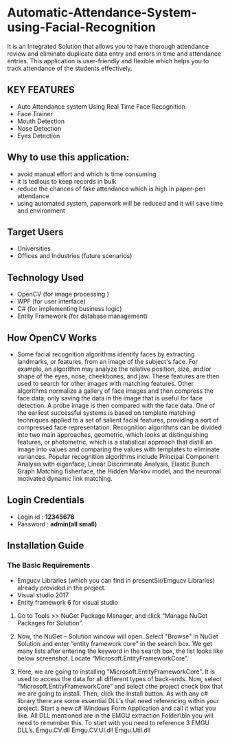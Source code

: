 # Automatic-Attendance-System-using-Facial-Recognition

It is an Integrated Solution that allows you to have thorough attendance review and eliminate duplicate data entry and errors in time and attendance entries. This application is user-friendly and flexible which helps you to track attendance of the students effectively.

## KEY FEATURES
- Auto Attendance system Using Real Time Face Recognition
- Face Trainer
- Mouth Detection
- Nose Detection
- Eyes Detection

## Why to use this application:
- avoid manual effort and which is time consuming
- it is tedious to keep records in bulk
- reduce the chances of fake attendance which is high in paper-pen attendance
- using automated system, paperwork will be reduced and it will save time and environment

## Target Users
- Universities
- Offices and Industries (future scenarios)

## Technology Used
- OpenCV (for image processing ) 
- WPF (for user interface)
- C# (for implementing business logic)
- Entity Framework (for database management)

## How OpenCV Works
- Some facial recognition algorithms identify faces by extracting landmarks, or features, from an image of the subject's face. For example, an algorithm may analyze the relative position, size, and/or shape of the eyes, nose, cheekbones, and jaw. These features are then used to search for other images with matching features. Other algorithms normalize a gallery of face images and then compress the face data, only saving the data in the image that is useful for face detection. A probe image is then compared with the face data. One of the earliest successful systems is based on template matching techniques applied to a set of salient facial features, providing a sort of compressed face representation. Recognition algorithms can be divided into two main approaches, geometric, which looks at distinguishing features, or photometric, which is a statistical approach that distill an image into values and comparing the values with templates to eliminate variances. Popular recognition algorithms include Principal Component Analysis with eigenface, Linear Discriminate Analysis, Elastic Bunch Graph Matching fisherface, the Hidden Markov model, and the neuronal motivated dynamic link matching.

## Login Credentials
- Login id : **12345678**
- Password : **admin(all small)**

## Installation Guide
### The Basic Requirements 
- Emgucv Libraries (which you can find in presentSir/Emgucv Libraries) already provided in the project.
- Visual studio 2017
- Entity framework 6 for visual studio
1. Go to Tools >> NuGet Package Manager, and click “Manage NuGet Packages for Solution”.
2. Now, the NuGet – Solution window will open. Select "Browse" in NuGet Solution and enter “entity framework core” in the search box. We get many lists after entering the keyword in the search box, the list looks like below screenshot. Locate “Microsoft.EntityFrameworkCore”.

3. Here, we are going to installing ”Microsoft.EntityFrameworkCore”. It is used to access the data for all different types of back-ends. Now, select “Microsoft.EntityFrameworkCore” and select cthe project check box that we are going to install. Then, click the Install button.
As with any c# library there are some essential DLL’s that need referencing within your project. Start a new c# Windows Form Application and call it what you like. All DLL mentioned are in the EMGU extraction Folder\bin you will need to remember this. To start with you need to reference 3 EMGU DLL’s. 
Emgu.CV.dll
Emgu.CV.UI.dll 
Emgu.Util.dll  

